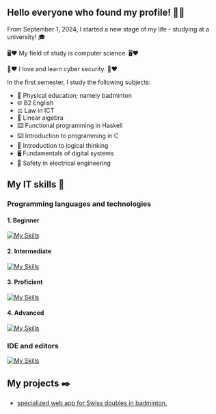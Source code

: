 ## Hello everyone who found my profile! 👋😅

From September 1, 2024, I started a new stage of my life - studying at a university! 🎓

🖥️❤️ My field of study is computer science. 🖥️❤️

👮❤️ I love and learn cyber security. 👮❤️

In the first semester, I study the following subjects:
  - 🏸 Physical education; namely badminton
  - 🌐 B2 English
  - ⚖️ Law in ICT
  - 🧮 Linear algebra
  - ⌨️ Functional programming in Haskell
  - ⌨️ Introduction to programming in C
  - 💭 Introduction to logical thinking
  - 🖥️ Fundamentals of digital systems
  - 🔌 Safety in electrical engineering

## My IT skills 💪
### Programming languages and technologies
#### 1. Beginner
[![My Skills](https://skillicons.dev/icons?i=autocad,azure,c,cs,cpp,figma,haskell,java,ai,ps,unity,wordpress)](https://skillicons.dev)
#### 2. Intermediate
[![My Skills](https://skillicons.dev/icons?i=arduino,django,git,github,kali,linux,nodejs,npm,php,postman,powershell,py,ubuntu)](https://skillicons.dev)
#### 3. Proficient
[![My Skills](https://skillicons.dev/icons?i=bootstrap,js,mysql,react,redux,windows)](https://skillicons.dev)
#### 4. Advanced
[![My Skills](https://skillicons.dev/icons?i=css,html)](https://skillicons.dev)
### IDE and editors
[![My Skills](https://skillicons.dev/icons?i=androidstudio,obsidian,powershell,vim,visualstudio,vscode)](https://skillicons.dev)

## My projects ✒️
- [specialized web app for Swiss doubles in badminton.](https://svajciar.spsit.sk/)


